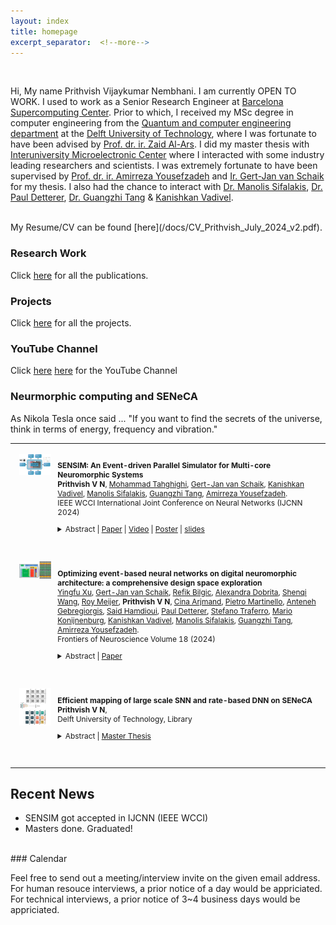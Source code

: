 ```yaml
---
layout: index
title: homepage
excerpt_separator:  <!--more-->
---
```


<style>

table {
  margin-bottom: 1rem;
  width: 100%;
  font-size: 85%;
  border: 0px solid $border-color;
  border-collapse: collapse;
}

td,
th {
  padding: 1rem .25rem;
  border: 0px solid $border-color;
}

th {
  text-align: left;
}

tbody tr:nth-child(odd) td,
tbody tr:nth-child(odd) th {
  background-color: transparent;
}

paper {
 color: #; 
 font-weight:bold;
}

</style>


<br>

<!--<img align="left" width=150px src="/images/dp.jpg"> -->

Hi, My name Prithvish Vijaykumar Nembhani.
I am currently OPEN TO WORK. I used to work as a Senior Research Engineer at [Barcelona Supercomputing Center](https://www.bsc.es). Prior to which, I received my MSc degree in computer engineering from the [Quantum and computer engineering department](https://www.tudelft.nl/en/eemcs/the-faculty/departments/quantum-computer-engineering) at the [Delft University of Technology](https://www.tudelft.nl/en/), where I was fortunate to have been advised by [Prof. dr. ir. Zaid Al-Ars](https://www.tudelft.nl/en/eemcs/the-faculty/departments/quantum-computer-engineering/sections/computer-engineering/staff/zaid-al-ars). 
I did my master thesis with [Interuniversity Microelectronic Center](https://www.imec-int.com/en) where I interacted with some industry leading researchers and scientists. I was extremely fortunate to have been supervised by [Prof. dr. ir. Amirreza Yousefzadeh](https://people.utwente.nl/a.yousefzadeh) and [Ir. Gert-Jan van Schaik](https://ieeexplore.ieee.org/author/38243322300) for my thesis. I also had the chance to interact with [Dr. Manolis Sifalakis](https://scholar.google.ch/citations?user=zrwgoKMAAAAJ&hl=en), [Dr. Paul Detterer](https://scholar.google.com/citations?user=oiwQPnYAAAAJ&hl=en), [Dr. Guangzhi Tang](https://tangguangzhi.com/) & [Kanishkan Vadivel](https://scholar.google.com/citations?user=1k5ynUwAAAAJ&hl=en). 

<br>  
 My Resume/CV can be found [here](/docs/CV_Prithvish_July_2024_v2.pdf).
<br>

### Research Work
Click [here](/publication) for all the publications.

### Projects 
Click [here](/projects) for all the projects.

### YouTube Channel 
Click [here](https://www.youtube.com/@prithvishprojects13) [here](https://www.youtube.com/channel/UC1NTO-jyo2aahEvoRctaEMg)  for the YouTube Channel


### Neurmorphic computing and SENeCA

As Nikola Tesla once said ... "If you want to find the secrets of the universe, think in terms of energy, frequency and vibration."

<table width="100%" align="center" border="0" cellspacing="0" cellpadding="20">

  <tr>
       <td width="14%"  valign="top">
            <img src="/images/publications/sensim.png" alt="SENSIM" style="vertical-align:top; width: 80%; margin:0px 10px; border-radius:0%"/> 
     </td>
     <td valign="top" width="85%">
          <p>
              <paper> SENSIM: An Event-driven Parallel Simulator for Multi-core Neuromorphic Systems </paper>
              <br>  
              <b>Prithvish V N</b>,
              <a href="">Mohammad Tahghighi</a>,
              <a href="">Gert-Jan van Schaik</a>,
              <a href="">Kanishkan Vadivel</a>,
              <a href="">Manolis Sifalakis</a>,
              <a href="">Guangzhi Tang</a>,
              <a href="">Amirreza Yousefzadeh</a>.    
            <br>
            IEEE WCCI International Joint Conference on Neural Networks (IJCNN 2024)
              <details>
                <summary>Abstract  |  <a href="https://github.com/Prithvish04/SENSIM_paper_submission/blob/main/docs/SENSIM_paper_sub_1570986279.pdf">Paper</a> |  <a href="https://www.youtube.com/watch?v=mfZOLWlofaQ">Video</a> | <a href="https://github.com/Prithvish04/SENSIM_paper_submission/blob/main/docs/SENSIM_poster.pdf">Poster</a> | <a href="https://github.com/Prithvish04/SENSIM_paper_submission/blob/main/docs/SENSIM_Slides.pdf">slides</a>  </summary>                    
                <p class="message">
                  In this paper, we present SENSIM, which is an open-source simulator designed specifically for the SENECA neuromorphic processor. This simulator is unique in that it combines features from both hardware-specific and hardware-agnostic spiking neural network simulators, resulting in a hybrid event-driven and time-step-driven simulation approach. This allows for flexibility between accuracy and speed during different stages of simulation. Our work highlights the open-source SENSIM platform, which enables the mapping of large-scale SNN/DNN models to the SENECA cores, as well as the benchmarking of crucial KPIs such as power and latency estimations.
                  </p>
              </details>
          </p>  
     </td>
  </tr> 

<tr>
       <td width="14%"  valign="top">
            <img src="/images/publications/seneca.png" alt="FON" style="vertical-align:top; width: 80%; margin:0px 10px; border-radius:0%"/> 
     </td>
     <td valign="top" width="85%">
          <p>
              <paper>Optimizing event-based neural networks on digital neuromorphic architecture: a comprehensive design space exploration</paper>
              <br>  
              <a href="">Yingfu Xu</a>,
              <a href="">Gert-Jan van Schaik</a>,
<a href="">Refik Bilgic</a>,
<a href="">Alexandra Dobrita</a>,
<a href="">Shenqi Wang</a>,
<a href="">Roy Meijer</a>,
<b>Prithvish V N</b>,
<a href="">Cina Arjmand</a>,
<a href="">Pietro Martinello</a>,
<a href="">Anteneh Gebregiorgis</a>,
<a href="">Said Hamdioui</a>,
<a href="">Paul Detterer</a>,
<a href="">Stefano Traferro</a>,
<a href="">Mario Konijnenburg</a>,
<a href="">Kanishkan Vadivel</a>,
<a href="">Manolis Sifalakis</a>,
<a href="">Guangzhi Tang</a>,
<a href="">Amirreza Yousefzadeh</a>.    
            <br>
            Frontiers of Neuroscience Volume 18 (2024)
              <details>
                <summary>Abstract  | <a href="https://www.frontiersin.org/journals/neuroscience/articles/10.3389/fnins.2024.1335422/full">Paper</a>  </summary>            
                  <p class="message">
                  Neuromorphic processors promise low-latency and energy-efficient processing by adopting novel brain-inspired design methodologies. Yet, current neuromorphic solutions still struggle to rival conventional deep learning accelerators' performance and area efficiency in practical applications. Event-driven data-flow processing and near/in-memory computing are the two dominant design trends of neuromorphic processors. However, there remain challenges in reducing the overhead of event-driven processing and increasing the mapping efficiency of near/in-memory computing, which directly impacts the performance and area efficiency. In this work, we discuss these challenges and present our exploration of optimizing event-based neural network inference on SENECA, a scalable and flexible neuromorphic architecture. To address the overhead of event-driven processing, we perform comprehensive design space exploration and propose spike-grouping to reduce the total energy and latency. Furthermore, we introduce the event-driven depth-first convolution to increase area efficiency and latency in convolutional neural networks (CNNs) on the neuromorphic processor. We benchmarked our optimized solution on keyword spotting, sensor fusion, digit recognition and high resolution object detection tasks. Compared with other state-of-the-art large-scale neuromorphic processors, our proposed optimizations result in a 6× to 300× improvement in energy efficiency, a 3× to 15× improvement in latency, and a 3× to 100× improvement in area efficiency. Our optimizations for event-based neural networks can be potentially generalized to a wide range of event-based neuromorphic processors.
                  </p>
              </details>
          </p>  
     </td>
  </tr> 

   <tr>
    <td width="14%"  valign="top">
            <img src="/images/publications/mapper.png" alt="mapper" style="vertical-align:top; width: 80%; margin:0px 10px; border-radius:0%"/> 
     </td>
     <td valign="top" width="85%">
          <p>
              <paper>Efficient mapping of large scale SNN and rate-based DNN on SENeCA</paper>
              <br>  
              <b>Prithvish V N</b>,    
            <br>
            Delft University of Technology, Library
              <details>
                <summary>Abstract  | <a href="https://repository.tudelft.nl/islandora/object/uuid%3A97c7e7f6-a482-4e42-aa95-b0d58c09a054">Master Thesis</a>  </summary>            
                  <p class="message">
Artificial intelligence, machine learning, and deep learning have been the buzzwords in almost every industry (medical, automotive, defense, security, finance, etc.) for the last decade. As the market moves towards AI-based solutions, so does the computation need for these solutions increase and change with time. With the rise of smart cities and cyberphysical systems, the need for edge devices and efficient computation on the edge increases. While most of these newly developed deep learning models are quite large and wasteful in terms of energy, there have been recent methods that help improve the performance on the edge. However, due to their size, variety, and irregularity, the computing and power requirements are often too large to deploy these models on edge devices. This prohibits the application of such models within a rich field of application that requires high-throughput and real-time execution.

SENeCA (Scalable Energy Efficient Neuromorphic Computing Architecture) is a next-generation RISC-V-based neuromorphic computing architecture that was designed primarily for ultralow-edge applications where adaptivity is required. To mathematically model SENeCA, SENSIM (Scalable Energy Efficient Simulator, an open source simulator developed by the Interuniversity Microelectronic Center) provides an accurate mathematical software model of SENeCA, which helps in the early development and realization of a spiking neural network and deep neural network. This thesis work develops an efficient mapping tool SENMap (Scalable Energy-Efficient Neuromorphic Computing Architecture Mapper) on top of SENSIM which maps spiking neural networks efficiently. Having a faster, scalable realization software solution that can cater to large-scale neural networks can speed up the development procedure.

SENMap is developed in such a way that it supports flexible SNN/DNN application replacement, multiple single- and multi-objective optimization algorithms; the flexibility to choose from different optimization strategies; and also varying architectural parameters at the time of experimentation. Results show that mapping and neural processing elements (NPEs) depend primarily on the rate at which the sensor processes the data. On the basis of the rate, an early realization of SNN- and DNN-based edge AI chips SENMap. Depending on the actual parameters used, the maximum achieved improvements in energy consumption was around ~40%.
                  </p>
              </details>
          </p>  
     </td>
  </tr> 



  </table>


## Recent News
- SENSIM got accepted in IJCNN (IEEE WCCI)
- Masters done. Graduated! 
 
<br>
### Calendar

Feel free to send out a meeting/interview invite on the given email address. 
For human resouce interviews, a prior notice of a day would be appriciated.
For technical interviews, a prior notice of 3~4 business days would be appriciated.



